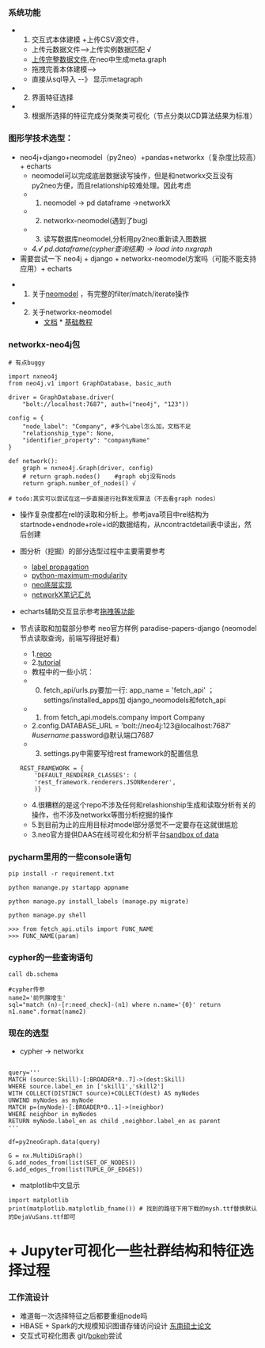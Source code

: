 ### 系统功能
  + 1. 交互式本体建模
    +上传CSV源文件，
     - 上传元数据文件-->上传实例数据匹配 √
     - [上传完整数据文件](https://github.com/michelcaradec/Paradise-Papers),在neo中生成meta.graph
     - 拖拽完善本体建模-->
     - 直接从sql导入 --》 显示metagraph
  + 2. 界面特征选择
  + 3. 根据所选择的特征完成分类聚类可视化（节点分类以CD算法结果为标准）

### 图形学技术选型：
  + neo4j+django+neomodel（py2neo）+pandas+networkx（复杂度比较高）+ echarts
     - neomodel可以完成底层数据读写操作，但是和networkx交互没有py2neo方便，而且relationship较难处理。因此考虑
      * 1. neomodel -> pd dataframe ->networkX
      * 2. networkx-neomodel(遇到了bug)
      * 3. 读写数据库neomodel,分析用py2neo重新读入图数据
      * _4.√ pd.dataframe(cypher查询结果) -> load into nxgraph_
  + 需要尝试一下 neo4j + django + networkx-neomodel方案吗（可能不能支持应用）+ echarts
   - 1. 关于[neomodel](https://neomodel.readthedocs.io/en/latest/queries.html#node-sets-and-filtering)
，有完整的filter/match/iterate操作
   - 2. 关于networkx-neomodel
        * [文档](https://networkx.github.io/documentation/networkx-1.10/tutorial/tutorial.html)
	* [基础教程](https://medium.com/neo4j/experimental-a-networkx-esque-api-for-neo4j-graph-algorithms-4002baac45be)
### networkx-neo4j包
```
# 有点buggy

import nxneo4j
from neo4j.v1 import GraphDatabase, basic_auth

driver = GraphDatabase.driver(
    "bolt://localhost:7687", auth=("neo4j", "123"))

config = {
    "node_label": "Company", #多个Label怎么加，文档不足
    "relationship_type": None,
    "identifier_property": "companyName"
}

def network():
    graph = nxneo4j.Graph(driver, config)
    # return graph.nodes()    #graph obj没有nods
    return graph.number_of_nodes() √

# todo:其实可以尝试在这一步直接进行社群发现算法（不去看graph nodes）
```

  + 操作复杂度都在rel的读取和分析上。参考java项目中rel结构为startnode+endnode+role+id的数据结构，从ncontractdetail表中读出，然后创建
  + 图分析（挖掘）的部分选型过程中主要需要参考
    - [label propagation](https://medium.com/@graphml/introduction-to-label-propagation-with-networkx-part-2-cd041fa44e1)
    - [python-maximum-modularity](https://zhiyzuo.github.io/python-modularity-maximization/doc/quick-start.html)
    - [neo底层实现](https://neo4j.com/blog/graph-algorithms-neo4j-label-propagation/)
    - [networkX笔记汇总](https://blog.csdn.net/roger_royer/article/details/81348256)
  + echarts辅助交互显示参考[拖拽等功能](https://www.w3cschool.cn/echarts_tutorial/echarts_tutorial-d5b128yu.html)


+ 节点读取和加载部分参考 neo官方样例 paradise-papers-django (neomodel节点读取查询，前端写得挺好看)
  - 1.[repo](https://github.com/neo4j-examples/paradise-papers-django)
  - 2.[tutorial](https://neo4j-examples.github.io/paradise-papers-django/tutorial/part03.html)
   * 教程中的一些小坑：
    + 0. fetch_api/urls.py要加一行: app_name = 'fetch_api' ；settings/installed_apps加 django_neomodels和fetch_api
    + 1. from fetch_api.models.company import Company
    + 2.config.DATABASE_URL = 'bolt://neo4j:123@localhost:7687' #$username:$password@默认端口7687
    + 3. settings.py中需要写给rest framework的配置信息
	```{python}
	REST_FRAMEWORK = {
      	'DEFAULT_RENDERER_CLASSES': (
        'rest_framework.renderers.JSONRenderer',
      	)}
	```
    + 4.很糟糕的是这个repo不涉及任何和relashionship生成和读取分析有关的操作，也不涉及networkx等图分析挖掘的操作
    + 5.到目前为止的应用目标对model部分感觉不一定要存在这就很尴尬
   - 3.neo官方提供DAAS在线可视化和分析平台[sandbox of data](https://10-0-1-185-33476.neo4jsandbox.com/browser/)
   
 ### pycharm里用的一些console语句
 
 ```{django}
pip install -r requirement.txt

python manange.py startapp appname

python manage.py install_labels (manage.py migrate) 

python manage.py shell

>>> from fetch_api.utils import FUNC_NAME
>>> FUNC_NAME(param)
```

### cypher的一些查询语句
 ```{cypher}
call db.schema

#cypher传参
name2='前列腺增生'
sql="match (n)-[r:need_check]-(n1) where n.name='{0}' return n1.name".format(name2) 

 ```
 
### 现在的选型

+ cypher -> networkx
```{python}

query='''
MATCH (source:Skill)-[:BROADER*0..7]->(dest:Skill)
WHERE source.label_en in ['skill1','skill2'] 
WITH COLLECT(DISTINCT source)+COLLECT(dest) AS myNodes
UNWIND myNodes as myNode
MATCH p=(myNode)-[:BROADER*0..1]->(neighbor)
WHERE neighbor in myNodes
RETURN myNode.label_en as child ,neighbor.label_en as parent
'''

df=py2neoGraph.data(query)

G = nx.MultiDiGraph()
G.add_nodes_from(list(SET_OF_NODES))
G.add_edges_from(list(TUPLE_OF_EDGES)) 

```
+ matplotlib中文显示

```
import matplotlib
print(matplotlib.matplotlib_fname()) # 找到的路径下用下载的mysh.ttf替换默认的DejaVuSans.ttf即可
```
# + Jupyter可视化一些社群结构和特征选择过程

### 工作流设计
+ 难道每一次选择特征之后都要重组node吗
+ HBASE + Spark的大规模知识图谱存储访问设计 [东南硕士论文](http://oss.wanfangdata.com.cn/www/download.ashx/%E5%9F%BA%E4%BA%8E%E5%A4%A7%E6%95%B0%E6%8D%AE%E5%B9%B3%E5%8F%B0%E7%9A%84%E7%9F%A5%E8%AF%86%E5%9B%BE%E8%B0%B1%E5%AD%98%E5%82%A8%E8%AE%BF%E9%97%AE%E7%B3%BB%E7%BB%9F%E7%9A%84%E8%AE%BE%E8%AE%A1%E4%B8%8E%E5%AE%9E%E7%8E%B0.ashx?isread=true&type=degree&resourceId=D01660185&transaction=%7B%22id%22%3Anull%2C%22transferOutAccountsStatus%22%3Anull%2C%22transaction%22%3A%7B%22id%22%3A%221178597350180937728%22%2C%22status%22%3A1%2C%22createDateTime%22%3Anull%2C%22payDateTime%22%3A1569834480220%2C%22authToken%22%3A%22TGT-12077384-vW2ICPw1ECe9RJgFtfJOZcISYEEChcA7q9rYPHvnqaW4g4yNHl-my.wanfangdata.com.cn%22%2C%22user%22%3A%7B%22accountType%22%3A%22Group%22%2C%22key%22%3A%22shjtdxip%22%7D%2C%22transferIn%22%3A%7B%22accountType%22%3A%22Income%22%2C%22key%22%3A%22ThesisFulltext%22%7D%2C%22transferOut%22%3A%7B%22GTimeLimit.shjtdxip%22%3A30.0%7D%2C%22turnover%22%3A30.0%2C%22orderTurnover%22%3A0.0%2C%22productDetail%22%3A%22degree_D01660185%22%2C%22productTitle%22%3Anull%2C%22userIP%22%3A%22202.120.40.87%22%2C%22organName%22%3Anull%2C%22memo%22%3Anull%2C%22orderUser%22%3A%22shjtdxip%22%2C%22orderChannel%22%3A%22pc%22%2C%22payTag%22%3A%22%22%2C%22webTransactionRequest%22%3Anull%2C%22signature%22%3A%22Mk%2Fysva2RAV0ZiWStjk5DzAyo15nHiZQQ5q8LO64q29d%2Fr7NGeta6UDdqoveJSuUb%2BT6GIGwCvWY%5Cn2MzH4d5RdhmzedZUa%2BxDT9vkz08ZTGAC83n2eJZkHfcNLxd2LlD26gSDQMhHcIlPHwWMA4gr396o%5CnMWbJr3P9og8Q7g3V5Lg%3D%22%2C%22delete%22%3Afalse%7D%2C%22isCache%22%3Afalse%7D)
+ 交互式可视化图表 git/[bokeh](https://github.com/bokeh/bokeh)尝试

